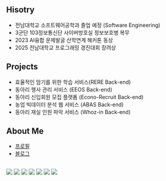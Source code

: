 ## Hisotry
- 전남대학교 소프트웨어공학과 졸업 예정 (Software Engineering)
- 3군단 103정보통신단 사이버방호실 정보보호병 복무
- 2023 AI융합 문제발굴 산학연계 해커톤 동상
- 2025 전남대학교 프로그래밍 경진대회 장려상


## Projects
- 효율적인 암기를 위한 학습 서비스(RERE Back-end)
- 동아리 행사 관리 서비스 (EEOS Back-end)
- 동아리 신입회원 모집 플랫폼 (Econo-Recruit Back-end)
- 농업 빅데이터 분석 웹 서비스 (ABAS Back-end)
- 동아리 재실 인원 파악 서비스 (Whoz-in Back-end)

## About Me
- [프로필](https://rlajm1203.github.io/profile)
- [블로그](https://velog.io/@rlajm1203/posts)

<div align="left">
<br>
 <img src="https://img.shields.io/badge/JAVA-007396?style=for-the-badge&logo=java&logoColor=white">
  <img src="https://img.shields.io/badge/Spring-6DB33F?style=flat-square&logo=spring&logoColor=white"/>
  <img src="https://img.shields.io/badge/SpringBoot-6DB33F?style=flat-square&logo=springboot&logoColor=white"/>
  <img src="https://img.shields.io/badge/Python-3776AB?style=flat-square&logo=python&logoColor=white"/>
  <img src="https://img.shields.io/badge/Ubuntu-E95420?style=flat-square&logo=ubuntu&logoColor=white"/>
  <img src="https://img.shields.io/badge/JavaScript-F7DF1E?style=flat-square&logo=javascript&logoColor=black"/>
  <img src="https://img.shields.io/badge/React-61DAFB?style=flat-square&logo=react&logoColor=black">
  
</div>
